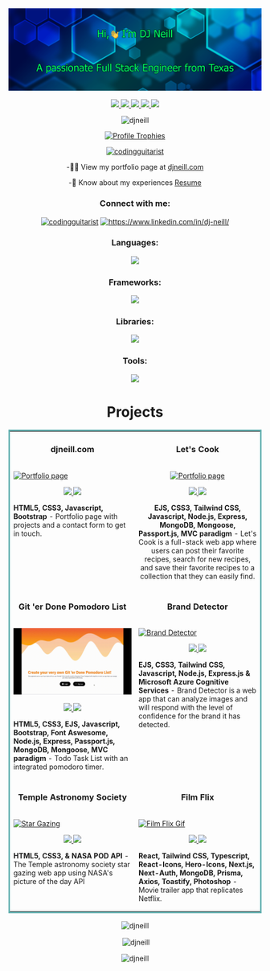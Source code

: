 <img src="images/blueshapebanner.png">
    <!-- <h1 align="center">Hi 👋, I'm DJ Neill</h1>
    <h3 align="center">A passionate Full Stack Engineer from Texas</h3> -->
    
<p align="center">
  <a href="https://djneill.com/" target="_blank">
    <img src="https://img.shields.io/static/v1?label=|&message=WEBSITE&color=23555f&style=plastic&logo=react&logo-color=white"/>
  </a>
  <a href="https://www.linkedin.com/in/dj-neill/" target="_blank">
    <img src="https://img.shields.io/static/v1?label=|&message=LINKED-IN&color=cdf998&style=plastic&logo=linkedin&logo-color=white"/>
  </a>
  <a href="https://twitter.com/CodingGuitarist" target="_blank">
    <img src="https://img.shields.io/static/v1?label=|&message=TWITTER&color=23555f&style=plastic&logo=twitter&logo-color=white"/>
  </a>
  <a href="https://wellfound.com/u/dj-neill" target="_blank">
      <img src="https://img.shields.io/static/v1?label=|&message=ANGEL-LIST&color=cdf998&style=plastic&logo=angellist&logo-color=white"/>
  </a>
  <a href="images/GH Resume.pdf" target="_blank">
      <img src="https://img.shields.io/static/v1?label=|&message=RESUME&color=23555f&style=plastic&logo=react&logo-color=white"/>
  </a>
</p>

<p align="center"> <img
            src="https://komarev.com/ghpvc/?username=djneill&label=Profile%20views&color=0e75b6&style=flat"
            alt="djneill" /> </p>

<p align="center"> <a href="https://github.com/ryo-ma/github-profile-trophy"><img
                src="https://github-profile-trophy.vercel.app/?username=djneill&theme=dracula" alt="Profile Trophies" /></a> </p>

<p align="center"> <a href="https://twitter.com/codingguitarist" target="_blank"><img
                src="https://img.shields.io/twitter/follow/codingguitarist?logo=twitter&style=for-the-badge"
                alt="codingguitarist" /></a> </p>


<p align="center">-👨‍💻 View my portfolio page at <a href="https://djneill.com/">djneill.com</a></p>

<p align="center">-📄 Know about my experiences <a href="images/GH Resume.pdf">Resume</a></p>


<h3 align="center">Connect with me:</h3>
    <p align="center">
        <a href="https://twitter.com/codingguitarist" target="blank"><img align="center"
                src="https://raw.githubusercontent.com/rahuldkjain/github-profile-readme-generator/master/src/images/icons/Social/twitter.svg"
                alt="codingguitarist" height="30" width="40" /></a>
        <a href="https://linkedin.com/in/https://www.linkedin.com/in/dj-neill/" target="blank"><img align="center"
                src="https://raw.githubusercontent.com/rahuldkjain/github-profile-readme-generator/master/src/images/icons/Social/linked-in-alt.svg"
                alt="https://www.linkedin.com/in/dj-neill/" height="30" width="40" /></a>
    </p>

<h3 align="center">Languages:</h3>
<p align="center">
  <a href="https://skillicons.dev">
    <img src="https://skillicons.dev/icons?i=js,ts,html,css&theme=dark" />
  </a>
</p>
<h3 align="center">Frameworks:</h3>
<p align="center">
  <a href="https://skillicons.dev">
    <img src="https://skillicons.dev/icons?i=react,nodejs,next,vite&theme=dark" />
  </a>
</p>
<h3 align="center">Libraries:</h3>
<p align="center">
  <a href="https://skillicons.dev">
    <img src="https://skillicons.dev/icons?i=tailwind,express,mongodb,bootstrap&theme=dark" />
  </a>
</p>
<h3 align="center">Tools:</h3>
<p align="center">
  <a href="https://skillicons.dev">
    <img src="https://skillicons.dev/icons?i=vscode,github,git,postman,photoshop,vercel,netlify&theme=dark" />
  </a>
</p>
    
<h1 align="center">Projects</h1>
<table bordercolor="#66b2b2">

<tr>
<td width="50%" valign="top">
    <h3 align="center">djneill.com</h3>
    <br />
     <a target="_blank" href="https://djneill.com/">
                    <img src="images/portfolio.gif" width="100%" alt="Portfolio page" />
    </a>
    <br />
    <p align="center">

<a href="https://github.com/djneill/djneill-Portfolio" target="_blank">
            <img
                            src="https://img.shields.io/static/v1?label=|&message=REPO&color=23555f&style=plastic&logo=github&logo-color=white" />
        </a>
        <a href="https://djneill.com/" target="_blank">
            <img
                            src="https://img.shields.io/static/v1?label=|&message=WEBSITE&color=cdf998&style=plastic&logo=wordpress&logo-color=white" />
        </a>
    </p>
     <p><strong>HTML5, CSS3, Javascript, Bootstrap</strong> - Portfolio page with projects and a contact form
                    to get in touch.</p>
</td>

<td width="50%" align="center" valign="top">
    <h3 align="center">Let's Cook</h3>
    <br />
     <a target="_blank" href="https://letscook.cyclic.app/">
                    <img src="images/onegif2.gif" width="100%" alt="Portfolio page" />
    </a>
    <br />
    <p align="center">

<a href="https://github.com/djneill/Lets-Cook-MVP" target="_blank">
            <img
                            src="https://img.shields.io/static/v1?label=|&message=REPO&color=23555f&style=plastic&logo=github&logo-color=white" />
        </a>
        <a href="https://letscook.cyclic.app/" target="_blank">
            <img
                            src="https://img.shields.io/static/v1?label=|&message=WEBSITE&color=cdf998&style=plastic&logo=wordpress&logo-color=white" />
        </a>
    </p>
     <p><strong>EJS, CSS3, Tailwind CSS, Javascript, Node.js, Express, MongoDB, Mongoose, Passport.js, MVC paradigm</strong> - Let's Cook is a full-stack web app where users can post their favorite recipes, search for new recipes, and save their favorite recipes to a collection that they can easily find.</p>
</td>
        </tr>

<tr>
            <td width="50%" valign="top">
                <h3 align="center">Git 'er Done Pomodoro List</h3>
                <br />
                <a target="_blank" href="https://giterdonepomodoro.onrender.com/">
                    <img src="images/fitTodo.gif" width="100%" alt="Pomodoro List" />
                </a>
                <br />
                <p align="center">
                    <a href="https://github.com/djneill/MVC-Group-Project" target="_blank">
                        <img
                            src="https://img.shields.io/static/v1?label=|&message=REPO&color=23555f&style=plastic&logo=github&logo-color=white" />
                    </a>
                    <a href="https://giterdonepomodoro.onrender.com/" target="_blank">
                        <img
                            src="https://img.shields.io/static/v1?label=|&message=WEBSITE&color=cdf998&style=plastic&logo=wordpress&logo-color=white" />
                    </a>
                </p>
                <p><strong>HTML5, CSS3, EJS, Javascript, Bootstrap, Font Aswesome, Node.js, Express, Passport.js, MongoDB, Mongoose, MVC paradigm</strong> - Todo Task List with an integrated pomodoro timer.
                </p>
            </td>

<td width="50%" valign="top">
                <h3 align="center">Brand Detector</h3>
                <br />
                <a target="_blank" href="https://branddetector.onrender.com/">
                    <img src="images/Brand-Detector.gif" width="100%" alt="Brand Detector" />
                </a>
                <br />
                <p align="center">

<a href="https://github.com/djneill/Brand-Detector" target="_blank">
                        <img
                            src="https://img.shields.io/static/v1?label=|&message=REPO&color=23555f&style=plastic&logo=github&logo-color=white" />
                    </a>
                    <a href="https://branddetector.onrender.com/" target="_blank">
                        <img
                            src="https://img.shields.io/static/v1?label=|&message=WEBSITE&color=cdf998&style=plastic&logo=wordpress&logo-color=white" />
                    </a>
                </p>
                <p><strong>EJS, CSS3, Tailwind CSS, Javascript, Node.js, Express.js & Microsoft Azure Cognitive Services </strong> - Brand Detector is a web app that can analyze images and will respond with the level of confidence for the brand it has detected.</p>
            </td>
        </tr>

<tr>

<td width="50%" valign="top">
                <h3 align="center">Temple Astronomy Society</h3>
                <br />
                <a target="_blank" href="https://templeastronomysociety.netlify.app/">
                    <img src="images/nasa.gif" width="100%" alt="Star Gazing" />
                </a>
                <br />
                <p align="center">

<a href="https://github.com/djneill/AstronomyWebApp" target="_blank">
                        <img
                            src="https://img.shields.io/static/v1?label=|&message=REPO&color=23555f&style=plastic&logo=github&logo-color=white" />
                    </a>
                    <a href="https://templeastronomysociety.netlify.app/" target="_blank">
                        <img
                            src="https://img.shields.io/static/v1?label=|&message=WEBSITE&color=cdf998&style=plastic&logo=wordpress&logo-color=white" />
                    </a>
                </p>
                <p><strong>HTML5, CSS3, & NASA POD API</strong> - The Temple astronomy society star gazing web app using
                    NASA's picture of the day API</p>
            </td>

<td width="50%" valign="top">
                <h3 align="center">Film Flix</h3>
                <br />
                <a target="_blank" href="https://film-flix-opal.vercel.app/">
                    <img src="images/filmflix2.gif" width="100%" alt="Film Flix Gif" />
                </a>
                <br />
                <p align="center">

<a href="https://github.com/djneill/FilmFlix" target="_blank">
                        <img
                            src="https://img.shields.io/static/v1?label=|&message=REPO&color=23555f&style=plastic&logo=github&logo-color=white" />
                    </a>
                    <a href="https://film-flix-opal.vercel.app/"
                        target="_blank">
                        <img
                            src="https://img.shields.io/static/v1?label=|&message=WEBSITE&color=cdf998&style=plastic&logo=wordpress&logo-color=white" />
                    </a>
                </p>
                <p><strong>React, Tailwind CSS, Typescript, React-Icons, Hero-Icons, Next.js, Next-Auth, MongoDB, Prisma, Axios, Toastify, Photoshop</strong> - Movie trailer app that replicates Netflix.</p>
            </td>
</tr>
    </table>

<p align="center"><img align="center"
            src="https://github-readme-stats.vercel.app/api/top-langs?username=djneill&show_icons=true&locale=en&layout=compact&theme=github_dark&show_icons=true"
            alt="djneill" /></p>

<p align="center">&nbsp;<img align="center"
            src="https://github-readme-stats.vercel.app/api?username=djneill&theme=github_dark&show_icons=true&locale=en" alt="djneill" />
    </p>

<p align="center"><img align="center" src="https://github-readme-streak-stats.herokuapp.com/?user=djneill&theme=github_dark" alt="djneill" /></p>
